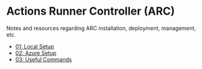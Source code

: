 # Actions Runner Controller (ARC)

Notes and resources regarding ARC installation, deployment, management, etc.

- [01: Local Setup](./01-local-setup.md)
- [02: Azure Setup](./02-azure-setup.md)
- [03: Useful Commands](./03-useful-commands.md)
